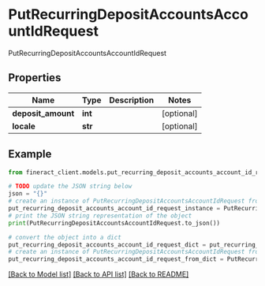 # PutRecurringDepositAccountsAccountIdRequest

PutRecurringDepositAccountsAccountIdRequest

## Properties

Name | Type | Description | Notes
------------ | ------------- | ------------- | -------------
**deposit_amount** | **int** |  | [optional] 
**locale** | **str** |  | [optional] 

## Example

```python
from fineract_client.models.put_recurring_deposit_accounts_account_id_request import PutRecurringDepositAccountsAccountIdRequest

# TODO update the JSON string below
json = "{}"
# create an instance of PutRecurringDepositAccountsAccountIdRequest from a JSON string
put_recurring_deposit_accounts_account_id_request_instance = PutRecurringDepositAccountsAccountIdRequest.from_json(json)
# print the JSON string representation of the object
print(PutRecurringDepositAccountsAccountIdRequest.to_json())

# convert the object into a dict
put_recurring_deposit_accounts_account_id_request_dict = put_recurring_deposit_accounts_account_id_request_instance.to_dict()
# create an instance of PutRecurringDepositAccountsAccountIdRequest from a dict
put_recurring_deposit_accounts_account_id_request_from_dict = PutRecurringDepositAccountsAccountIdRequest.from_dict(put_recurring_deposit_accounts_account_id_request_dict)
```
[[Back to Model list]](../README.md#documentation-for-models) [[Back to API list]](../README.md#documentation-for-api-endpoints) [[Back to README]](../README.md)


